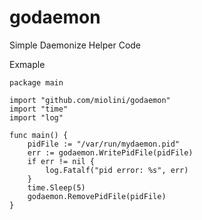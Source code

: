 godaemon
========

Simple Daemonize Helper Code


Exmaple

```
package main

import "github.com/miolini/godaemon"
import "time"
import "log"

func main() {
    pidFile := "/var/run/mydaemon.pid"
    err := godaemon.WritePidFile(pidFile)
    if err != nil {
        log.Fatalf("pid error: %s", err)
    }
    time.Sleep(5)
    godaemon.RemovePidFile(pidFile)
}
```


